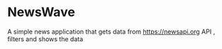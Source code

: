 # NewsWave
A simple news application that gets data from https://newsapi.org API , filters and shows the data
